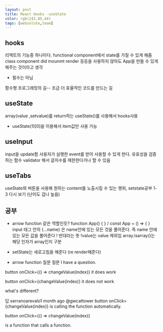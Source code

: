 ```yaml
---
layout: post
title: React Hooks -useState
color: rgb(242,85,44)
tags: [websolute,team]
---
```


## hooks
리액트의 기능중 하나이다.
functional component에서 state를 가질 수 있게 해줌
class component did mounmt render 등등을 사용하지 않아도 App을 만들 수 있게 해주는 것이라고 생각
* 필수는 아님

함수형 프로그래밍의 길-- 조금 더 효율적인 코드를 만드는 길

## useState
array(value ,setvalue)를 return하는 useState()를 사용해서 hooks사용 
- useState(1)[0]을 이용해서 item값만 사용 가능

## useInput
input을 update함
사용자가 실행한 event를 받아 사용할 수 있게 한다.
유효성을 검증하는 함수 validator 해서 글자수를 제한한다거나 할 수 있음

## useTabs
useState와 버튼을 사용해 원하는 content를 노출시킬 수 있는 행위, setstate공부 1-3 다시 보기 (난이도 겁나 높음)
## 공부
* arrow function 같은 역할인듯?
function App() {  }   /   const App = () => { }
input 태그 안의 {...name} 은 name안에 있는 모든 것을 풀어준다. 즉 name 안에 있는 모든 값을 풀어준다
! 반대라는 뜻 !value는 value 제외임
array.isarray()는 해당 인자가 array인지 구분
* setState는  새로고침을 해준다 (re render해준다)


* arrow function 질문
질문
I have a question.

button onClick={() => changeValue(index)}
it does work

button onClick={changeValue(index)}
it does not work

what's different?

답
serranoarevalo1 month ago
@gwcattower button onClick={changeValue(index)} is calling the function automatically.

button onClick={() => changeValue(index)}

is a function that calls a function.

